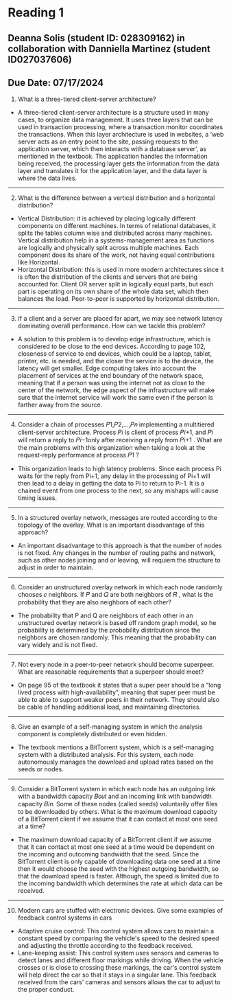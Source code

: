 # Reading 1
## Deanna Solis (student ID: 028309162) in collaboration with Danniella Martinez (student ID027037606)
## Due Date: 07/17/2024

1. What is a three-tiered client-server architecture? 
- A three-tiered client-server architecture is a structure used in many cases, to organize data management. It uses three layers that can be used in transaction processing, where a transaction monitor coordinates the transactions. When this layer architecture is used in websites, a ‘web server acts as an entry point to the site, passing requests to the application server, which then interacts with a database server’, as mentioned in the textbook. The application handles the information being received, the processing layer gets the information from the data layer and translates it for the application layer, and the data layer is where the data lives.
---
2. What is the difference between a vertical distribution and a horizontal distribution? 
- Vertical Distribution: it is achieved by placing logically different components on different machines. In terms of relational databases, it splits the tables column wise and distributed across many machines. Vertical distribution help in a systems-management area as functions are logically and physically split across multiple machines. Each component does its share of the work, not having equal contributions like Horizontal.
- Horizontal Distribution: this is used in more modern architectures since it is often the distribution of the clients and servers that are being accounted for. Client OR server split  in logically equal parts, but each part is operating on its own share of the whole data set, which then balances the load. Peer-to-peer is supported by horizontal distribution.
---
3. If a client and a server are placed far apart, we may see network latency dominating overall performance. How can we tackle this problem? 
- A solution to this problem is to develop edge infrastructure, which is considered to be close to the end devices. According to page 102, closeness of service to end devices, which could be a laptop, tablet, printer, etc. is needed, and the closer the service is to the device, the latency will get smaller. Edge computing takes into account the placement of services at the end boundary of the network space, meaning that if a person was using the internet not as close to the center of the network, the edge aspect of the infrastructure will make sure that the internet service will work the same even if the person is farther away from the source.
---
4. Consider a chain of processes 𝑃1,𝑃2,…,𝑃𝑛 implementing a multitiered client-server architecture. Process 𝑃𝑖 is client of process 𝑃𝑖+1, and 𝑃𝑖 will return a reply to 𝑃𝑖−1only after receiving a reply from 𝑃𝑖+1 . What are the main problems with this organization when taking a look at the request-reply performance at process 𝑃1 ? 
- This organization leads to high latency problems. Since each process Pi waits for the reply from Pi+1, any delay in the processing of Pi+1 will then lead to a delay in getting the data to Pi to return to Pi-1. It is a chained event from one process to the next, so any mishaps will cause timing issues.
---
5. In a structured overlay network, messages are routed according to the topology of the overlay. What is an important disadvantage of this approach? 
- An important disadvantage to this approach is that the number of nodes is not fixed. Any changes in the number of routing paths and network, such as other nodes joining and or leaving, will requiem the structure to adjust in order to maintain.
---
6. Consider an unstructured overlay network in which each node randomly chooses 𝑐 neighbors. If 𝑃 and 𝑄 are both neighbors of 𝑅 , what is the probability that they are also neighbors of each other? 
- The probability that P and Q are neighbors of each other in an unstructured overlay network is based off random graph model, so he probability is determined by the probability distribution since the neighbors are chosen randomly. This meaning that the probability can vary widely and is not fixed. 
---
7. Not every node in a peer-to-peer network should become superpeer. What are reasonable requirements that a superpeer should meet? 
- On page 95 of the textbook it states that a super peer should be a “long lived process with high-availability”, meaning that super peer must be able to able to support weaker peers in their network. They should also be cable of handling additional load, and maintaining directories. 
---
8. Give an example of a self-managing system in which the analysis component is completely distributed or even hidden. 
- The textbook mentions a BitTorrent system, which is a self-managing system with a distributed analysis. For this system, each node autonomously manages the download and upload rates based on the seeds or nodes. 
---
9. Consider a BitTorrent system in which each node has an outgoing link with a bandwidth capacity 𝐵𝑜𝑢𝑡 and an incoming link with bandwidth capacity 𝐵𝑖𝑛. Some of these nodes (called seeds) voluntarily offer files to be downloaded by others. What is the maximum download capacity of a BitTorrent client if we assume that it can contact at most one seed at a time? 
- The maximum download capacity of a BitTorrent client if we assume that it can contact at most one seed at a time would be dependent on the incoming and outcoming bandwidth that the seed. Since the BitTorrent client is only capable of downloading data one seed at a time then it would choose the seed with the highest outgoing bandwidth, so that the download speed is faster. Although, the speed is limited due to the incoming bandwidth which determines the rate at which data can be received. 
---
10. Modern cars are stuffed with electronic devices. Give some examples of feedback control systems in cars
- Adaptive cruise control: This control system allows cars to maintain a constant speed by comparing the vehicle's speed to the desired speed and adjusting the throttle according to the feedback received. 
- Lane-keeping assist: This control system uses sensors and cameras to detect lanes and different floor markings while driving. When the vehicle crosses or is close to crossing these markings, the car's control system will help direct the car so that it stays in a singular lane. This feedback received from the cars’ cameras and sensors allows the car to adjust to the proper conduct. 
